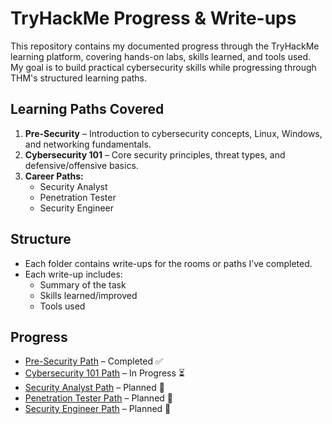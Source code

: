 # TryHackMe Progress & Write-ups

This repository contains my documented progress through the TryHackMe learning platform, covering hands-on labs, skills learned, and tools used.  
My goal is to build practical cybersecurity skills while progressing through THM's structured learning paths.

## Learning Paths Covered
1. **Pre-Security** – Introduction to cybersecurity concepts, Linux, Windows, and networking fundamentals.
2. **Cybersecurity 101** – Core security principles, threat types, and defensive/offensive basics.
3. **Career Paths:**
   - Security Analyst
   - Penetration Tester
   - Security Engineer

## Structure
- Each folder contains write-ups for the rooms or paths I’ve completed.
- Each write-up includes:
  - Summary of the task
  - Skills learned/improved
  - Tools used

## Progress
- [Pre-Security Path](Pre-Security/README.md) – Completed ✅
- [Cybersecurity 101 Path](Cybersecurity101/README.md) – In Progress ⏳
- [Security Analyst Path](SecurityAnalyst/README.md) – Planned 📅
- [Penetration Tester Path](PenetrationTester/README.md) – Planned 📅
- [Security Engineer Path](SecurityEngineer/README.md) – Planned 📅
